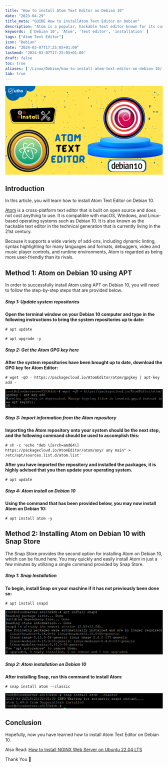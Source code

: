 ```yaml
---
title: "How to install Atom Text Editor on Debian 10"
date: "2023-04-29"
title_meta: "GUIDE How to installAtom Text Editor on Debian"
description: "Atom is a popular, hackable text editor known for its customization options and extensive package ecosystem. This guide outlines installing Atom on your Debian 10 system."
keywords:  ['Debian 10', 'Atom', 'text editor', 'installation' ]
tags: ["Atom Text Editor"]
icon: "Debian"
date: "2024-03-07T17:25:05+01:00"
lastmod: "2024-03-07T17:25:05+01:00" 
draft: false
toc: true
aliases: ['/Linux/Debian/how-to-install-atom-text-editor-on-debian-10/']
tab: true
---
```


![How to install Atom Text Editor on Debian 10](images/How-to-install-Atom-Text-Editor-on-Debian-10_utho.jpg)

## Introduction

In this article, you will learn how to install Atom Text Editor on Debian 10.

[Atom](https://en.wikipedia.org/wiki/Atom_(text_editor)) is a cross-platform text editor that is built on open source and does not cost anything to use. It is compatible with macOS, Windows, and Linux-based operating systems such as Debian 10. It is also known as the hackable text editor in the technical generation that is currently living in the 21st century.

Because it supports a wide variety of add-ons, including dynamic linting, syntax highlighting for many languages and formats, debuggers, video and music player controls, and runtime environments, Atom is regarded as being more user-friendly than its rivals.

## Method 1: Atom on Debian 10 using APT

In order to successfully install Atom using APT on Debian 10, you will need to follow the step-by-step steps that are provided below.

##### Step 1: Update system repositories

**Open the terminal window on your Debian 10 computer and type in the following instructions to bring the system repositories up to date:**

```
# apt update

```

```
# apt upgrade -y

```

##### Step 2: Get the Atom GPG key here

**After the system repositories have been brought up to date, download the GPG key for Atom Editor:**

```
# wget -qO - https://packagecloud.io/AtomEditor/atom/gpgkey | apt-key add -

```

![output](images/image-882.png)

##### Step 3: Import information from the Atom repository

**Importing the Atom repository onto your system should be the next step, and the following command should be used to accomplish this:**

```
# sh -c 'echo "deb \[arch=amd64\] https://packagecloud.io/AtomEditor/atom/any/ any main" > /etc/apt/sources.list.d/atom.list'

```

****After you have imported the repository and installed the packages, it is highly advised that you then update your operating system.****

```
# apt update

```

##### Step 4: Atom install on Debian 10

**Using the command that has been provided below, you may now install Atom on Debian 10:**

```
# apt install atom -y

```

## Method 2: Installing Atom on Debian 10 with Snap Store

The Snap Store provides the second option for installing Atom on Debian 10, which can be found here. You may quickly and easily install Atom in just a few minutes by utilizing a single command provided by Snap Store.

##### Step 1: Snap Installation

**To begin, install Snap on your machine if it has not previously been done so:**

```
# apt install snapd

```

![command output](images/image-883.png)

##### Step 2: Atom installation on Debian 10

**After installing Snap, run this command to install Atom:**

```
# snap install atom --classic

```

![How to install Atom Text Editor on Debian 10](images/image-884.png)

## Conclusion

Hopefully, now you have learned how to install Atom Text Editor on Debian 10.

Also Read: [How to Install NGINX Web Server on Ubuntu 22.04 LTS](https://utho.com/docs/tutorial/how-to-install-nginx-web-server-on-ubuntu-22-04-lts/)

Thank You 🙂
